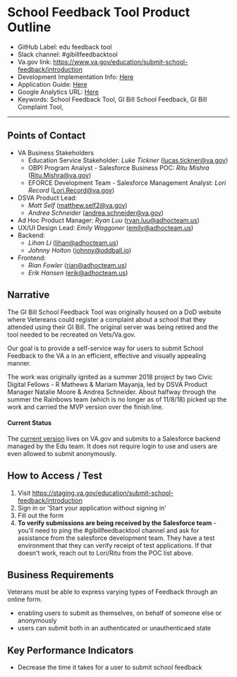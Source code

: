 # School Feedback Tool Product Outline
- GitHub Label: edu feedback tool
- Slack channel: #gibillfeedbacktool
- Va.gov link: https://www.va.gov/education/submit-school-feedback/introduction
- Development Implementation Info: [Here](./development.md)
- Application Guide: [Here](./school-feedback-application-guide.pdf)
- Google Analytics URL: [Here](https://analytics.google.com/analytics/web/#/report/conversions-goals-overview/a50123418w177519031p184334251/_u.date00=20190401&_u.date01=20190421&_.goalOption=10)
- Keywords: School Feedback Tool, GI Bill School Feedback, GI Bill Complaint Tool,

---

## Points of Contact
- VA Business Stakeholders
  - Education Service Stakeholder: *Luke Tickner* (lucas.tickner@va.gov)
  - OBPI Program Analyst - Salesforce Business POC: *Ritu Mishra* (Ritu.Mishra@va.gov)
  - EFORCE Development Team - Salesforce Management Analyst: *Lori Record* (Lori.Record@va.gov) 
- DSVA Product Lead: 
  - *Matt Self* (matthew.self2@va.gov)
  - *Andrea Schneider* (andrea.schneider@va.gov)
- Ad Hoc Product Manager: *Ryan Luu* (ryan.luu@adhocteam.us)
- UX/UI Design Lead: *Emily Waggoner* (emily@adhocteam.us)
- Backend: 
   - *Lihan Li* (lihan@adhocteam.us)
   - *Johnny Holton* (johnny@oddball.io)
- Frontend: 
   - *Rian Fowler* (rian@adhocteam.us)
   - *Erik Hansen* (erik@adhocteam.us)
   
## Narrative
The GI Bill School Feedback Tool was originally housed on a DoD website where Vetereans could register a complaint about a school that they attended using their GI Bill. The original server was being retired and the tool needed to be recreated on Vets/Va.gov.

Our goal is to provide a self-service way for users to submit School Feedback to the VA a in an efficient, effective and visually appealing manner.

The work was originally ignited as a summer 2018 project by two Civic Digital Fellows - R Mathews & Mariam Mayanja, led by DSVA Product Manager Natalie Moore & Andrea Schneider. About halfway through the summer the Rainbows team (which is no longer as of 11/8/18) picked up the work and carried the MVP version over the finish line. 

#### Current Status
The [current version](https://www.va.gov/education/submit-school-feedback/introduction) lives on VA.gov and submits to a Salesforce backend managed by the Edu team. It does not require login to use and users are even allowed to submit anonymously.

## How to Access / Test
1. Visit https://staging.va.gov/education/submit-school-feedback/introduction
1. Sign in or 'Start your application without signing in'
1. Fill out the form
1. **To verify submissions are being received by the Salesforce team** - you'll need to ping the #gibillfeedbacktool channel and ask for assistance from the salesforce development team. They have a test environment that they can verify receipt of test applications. If that doesn't work, reach out to Lori/Ritu from the POC list above.

## Business Requirements
Veterans must be able to express varying types of Feedback through an online form. 
- enabling users to submit as themselves, on behalf of someone else or anonymously 
- users can submit both in an authenticated or unauthenticaed state

## Key Performance Indicators
- Decrease the time it takes for a user to submit school feedback
